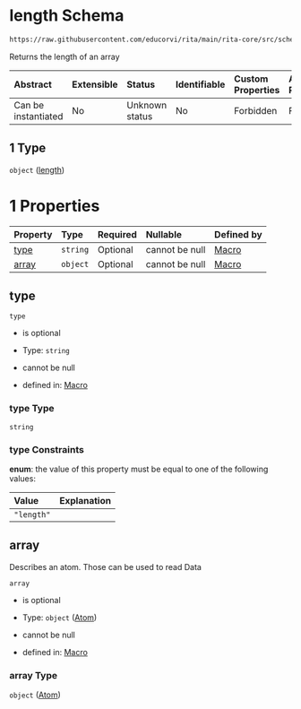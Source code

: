 # length Schema

```txt
https://raw.githubusercontent.com/educorvi/rita/main/rita-core/src/schema/macro.json#/properties/macro/oneOf/1
```

Returns the length of an array

| Abstract            | Extensible | Status         | Identifiable | Custom Properties | Additional Properties | Access Restrictions | Defined In                                                         |
| :------------------ | :--------- | :------------- | :----------- | :---------------- | :-------------------- | :------------------ | :----------------------------------------------------------------- |
| Can be instantiated | No         | Unknown status | No           | Forbidden         | Forbidden             | none                | [macro.json\*](../../src/schema/macro.json "open original schema") |

## 1 Type

`object` ([length](macro-properties-macro-oneof-length.md))

# 1 Properties

| Property        | Type     | Required | Nullable       | Defined by                                                                                                                                                                                       |
| :-------------- | :------- | :------- | :------------- | :----------------------------------------------------------------------------------------------------------------------------------------------------------------------------------------------- |
| [type](#type)   | `string` | Optional | cannot be null | [Macro](macro-properties-macro-oneof-length-properties-type.md "https://raw.githubusercontent.com/educorvi/rita/main/rita-core/src/schema/macro.json#/properties/macro/oneOf/1/properties/type") |
| [array](#array) | `object` | Optional | cannot be null | [Macro](atom.md "https://raw.githubusercontent.com/educorvi/rita/main/rita-core/src/schema/atom.json#/properties/macro/oneOf/1/properties/array")                                                |

## type



`type`

* is optional

* Type: `string`

* cannot be null

* defined in: [Macro](macro-properties-macro-oneof-length-properties-type.md "https://raw.githubusercontent.com/educorvi/rita/main/rita-core/src/schema/macro.json#/properties/macro/oneOf/1/properties/type")

### type Type

`string`

### type Constraints

**enum**: the value of this property must be equal to one of the following values:

| Value      | Explanation |
| :--------- | :---------- |
| `"length"` |             |

## array

Describes an atom. Those can be used to read Data

`array`

* is optional

* Type: `object` ([Atom](atom.md))

* cannot be null

* defined in: [Macro](atom.md "https://raw.githubusercontent.com/educorvi/rita/main/rita-core/src/schema/atom.json#/properties/macro/oneOf/1/properties/array")

### array Type

`object` ([Atom](atom.md))
